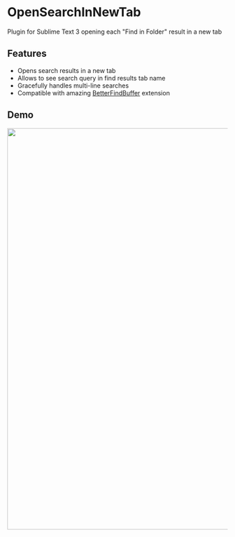 # OpenSearchInNewTab

Plugin for Sublime Text 3 opening each "Find in Folder" result in a new tab

## Features
- Opens search results in a new tab
- Allows to see search query in find results tab name
- Gracefully handles multi-line searches
- Compatible with amazing [BetterFindBuffer](https://github.com/aziz/BetterFindBuffer) extension

## Demo
<img width="916" src="https://i.imgur.com/12t6VrF.gif"/>
